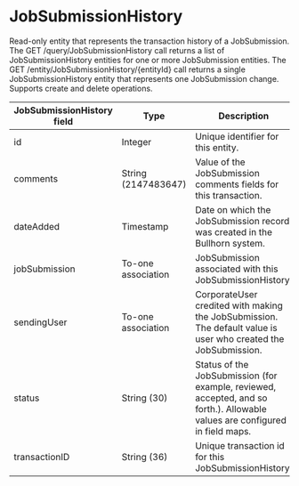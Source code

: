 # JobSubmissionHistory

Read-only entity that represents the transaction history of a JobSubmission. The GET /query/JobSubmissionHistory call returns a list of JobSubmissionHistory entities for one or more JobSubmission entities. The GET /entity/JobSubmissionHistory/{entityId} call returns a single JobSubmissionHistory entity that represents one JobSubmission change. Supports create and delete operations.

| **JobSubmissionHistory field** | **Type** | **Description** | **Not null** | **Read-only** |
| --- | --- | --- | --- | --- |
| id | Integer | Unique identifier for this entity. | X | X |
| comments | String (2147483647) | Value of the JobSubmission comments fields for this transaction. | | |
| dateAdded | Timestamp | Date on which the JobSubmission record was created in the Bullhorn system. | X | X |
| jobSubmission | To-one association | JobSubmission associated with this JobSubmissionHistory. | X | X |
| sendingUser | To-one association | CorporateUser credited with making the JobSubmission. The default value is user who created the JobSubmission. | X |  X |
| status | String (30) | Status of the JobSubmission (for example, reviewed, accepted, and so forth.). Allowable values are configured in field maps. | X |  X |
| transactionID | String (36) | Unique transaction id for this JobSubmissionHistory. | | |